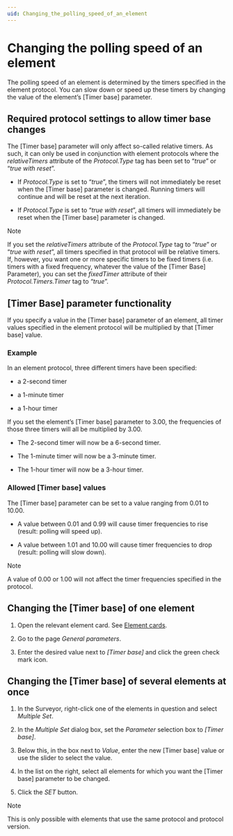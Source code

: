 ```yaml
---
uid: Changing_the_polling_speed_of_an_element
---
```


# Changing the polling speed of an element

The polling speed of an element is determined by the timers specified in the element protocol. You can slow down or speed up these timers by changing the value of the element’s \[Timer base\] parameter.

## Required protocol settings to allow timer base changes

The \[Timer base\] parameter will only affect so-called relative timers. As such, it can only be used in conjunction with element protocols where the *relativeTimers* attribute of the *Protocol.Type* tag has been set to “*true*” or “*true with reset*”.

- If *Protocol.Type* is set to “*true*”, the timers will not immediately be reset when the \[Timer base\] parameter is changed. Running timers will continue and will be reset at the next iteration.

- If *Protocol.Type* is set to “*true with reset*”, all timers will immediately be reset when the \[Timer base\] parameter is changed.

> [!NOTE]
> If you set the *relativeTimers* attribute of the *Protocol.Type* tag to “*true*” or “*true with reset*”, all timers specified in that protocol will be relative timers. If, however, you want one or more specific timers to be fixed timers (i.e. timers with a fixed frequency, whatever the value of the \[Timer Base\] Parameter), you can set the *fixedTimer* attribute of their *Protocol.Timers.Timer* tag to “*true*”.

## \[Timer Base\] parameter functionality

If you specify a value in the \[Timer base\] parameter of an element, all timer values specified in the element protocol will be multiplied by that \[Timer base\] value.

### Example

In an element protocol, three different timers have been specified:

- a 2-second timer

- a 1-minute timer

- a 1-hour timer

If you set the element’s \[Timer base\] parameter to 3.00, the frequencies of those three timers will all be multiplied by 3.00.

- The 2-second timer will now be a 6-second timer.

- The 1-minute timer will now be a 3-minute timer.

- The 1-hour timer will now be a 3-hour timer.

### Allowed \[Timer base\] values

The \[Timer base\] parameter can be set to a value ranging from 0.01 to 10.00.

- A value between 0.01 and 0.99 will cause timer frequencies to rise (result: polling will speed up).

- A value between 1.01 and 10.00 will cause timer frequencies to drop (result: polling will slow down).

> [!NOTE]
> A value of 0.00 or 1.00 will not affect the timer frequencies specified in the protocol.

## Changing the \[Timer base\] of one element

1. Open the relevant element card. See [Element cards](xref:Element_cards).

1. Go to the page *General parameters*.

1. Enter the desired value next to *\[Timer base\]* and click the green check mark icon.

## Changing the \[Timer base\] of several elements at once

1. In the Surveyor, right-click one of the elements in question and select *Multiple Set*.

1. In the *Multiple Set* dialog box, set the *Parameter* selection box to *\[Timer base\]*.

1. Below this, in the box next to *Value*, enter the new \[Timer base\] value or use the slider to select the value.

1. In the list on the right, select all elements for which you want the \[Timer base\] parameter to be changed.

1. Click the *SET* button.

> [!NOTE]
> This is only possible with elements that use the same protocol and protocol version.
